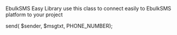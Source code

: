 EbulkSMS Easy Library
use this class to connect easily to EbulkSMS platform to your project

<?php
require_once "./app/EbulkSmsApi.php";

$sender = "Testing";
$msgtxt = "Hello, World; Am using EbulkSMS library developed by @iamhabbeboy";
$phone = "07087322191";
$sms = new EbulkSmsApi( 'GENERATED_KEY', 'YOUR_EMAIL');
$sms -> send( $sender, $msgtxt, PHONE_NUMBER); 
